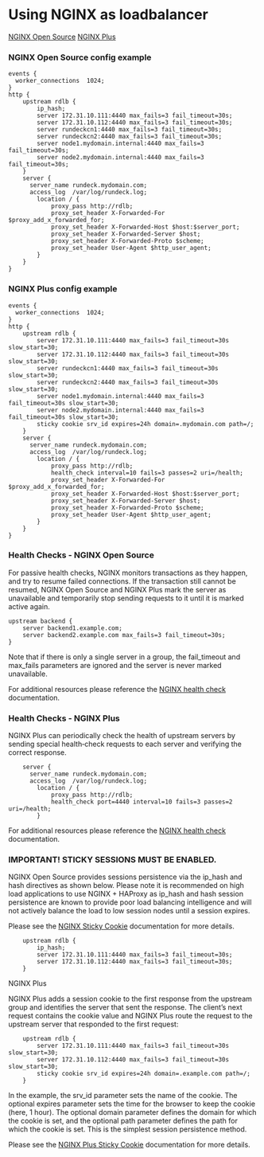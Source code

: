 # Using NGINX as loadbalancer


[NGINX Open Source](https://docs.nginx.com/nginx/admin-guide/installing-nginx/installing-nginx-open-source/)
[NGINX Plus](https://docs.nginx.com/nginx/admin-guide/installing-nginx/installing-nginx-plus/)

### NGINX Open Source config example

```
events {
  worker_connections  1024;
}
http {
    upstream rdlb {
        ip_hash;
        server 172.31.10.111:4440 max_fails=3 fail_timeout=30s;
        server 172.31.10.112:4440 max_fails=3 fail_timeout=30s;
        server rundeckcn1:4440 max_fails=3 fail_timeout=30s;
        server rundeckcn2:4440 max_fails=3 fail_timeout=30s;
        server node1.mydomain.internal:4440 max_fails=3 fail_timeout=30s;
        server node2.mydomain.internal:4440 max_fails=3 fail_timeout=30s;
    }
    server {
      server_name rundeck.mydomain.com;
      access_log  /var/log/rundeck.log;
        location / {
            proxy_pass http://rdlb;
            proxy_set_header X-Forwarded-For $proxy_add_x_forwarded_for;
            proxy_set_header X-Forwarded-Host $host:$server_port;
            proxy_set_header X-Forwarded-Server $host;
            proxy_set_header X-Forwarded-Proto $scheme;
            proxy_set_header User-Agent $http_user_agent;
        }
    }
}
```

### NGINX Plus config example

```
events {
  worker_connections  1024;
}
http {
    upstream rdlb {
        server 172.31.10.111:4440 max_fails=3 fail_timeout=30s slow_start=30;
        server 172.31.10.112:4440 max_fails=3 fail_timeout=30s slow_start=30;
        server rundeckcn1:4440 max_fails=3 fail_timeout=30s slow_start=30;
        server rundeckcn2:4440 max_fails=3 fail_timeout=30s slow_start=30;
        server node1.mydomain.internal:4440 max_fails=3 fail_timeout=30s slow_start=30;
        server node2.mydomain.internal:4440 max_fails=3 fail_timeout=30s slow_start=30;
        sticky cookie srv_id expires=24h domain=.mydomain.com path=/;
    }
    server {
      server_name rundeck.mydomain.com;
      access_log  /var/log/rundeck.log;
        location / {
            proxy_pass http://rdlb;
            health_check interval=10 fails=3 passes=2 uri=/health;
            proxy_set_header X-Forwarded-For $proxy_add_x_forwarded_for;
            proxy_set_header X-Forwarded-Host $host:$server_port;
            proxy_set_header X-Forwarded-Server $host;
            proxy_set_header X-Forwarded-Proto $scheme;
            proxy_set_header User-Agent $http_user_agent;
        }
    }
}
```

### Health Checks - NGINX Open Source
For passive health checks, NGINX monitors transactions as they happen, and try to resume failed connections. If the transaction still cannot be resumed, NGINX Open Source and NGINX Plus mark the server as unavailable and temporarily stop sending requests to it until it is marked active again.

```
upstream backend {
    server backend1.example.com;
    server backend2.example.com max_fails=3 fail_timeout=30s;
}
```

Note that if there is only a single server in a group, the fail_timeout and max_fails parameters are ignored and the server is never marked unavailable.

For additional resources please reference the [NGINX health check](https://docs.nginx.com/nginx/admin-guide/load-balancer/http-health-check/) documentation.

### Health Checks - NGINX Plus

NGINX Plus can periodically check the health of upstream servers by sending special health‑check requests to each server and verifying the correct response.


```
    server {
      server_name rundeck.mydomain.com;
      access_log  /var/log/rundeck.log;
        location / {
            proxy_pass http://rdlb;
            health_check port=4440 interval=10 fails=3 passes=2 uri=/health;
        }
```

For additional resources please reference the [NGINX health check](https://docs.nginx.com/nginx/admin-guide/load-balancer/http-health-check/) documentation.

### IMPORTANT! STICKY SESSIONS MUST BE ENABLED.

NGINX Open Source provides sessions persistence via the ip_hash and hash directives as shown below.  Please note it is recommended on high load applications to use NGINX + HAProxy as ip_hash and hash session persistence are known to provide poor load balancing intelligence and will not actively balance the load to low session nodes until a session expires.


Please see the [NGINX Sticky Cookie](https://nginx.org/en/docs/http/ngx_http_upstream_module.html?&_ga=2.125193738.1644249770.1602702997-1610148742.1602702997#sticky_cookie) documentation for more details.


```
    upstream rdlb {
        ip_hash;
        server 172.31.10.111:4440 max_fails=3 fail_timeout=30s;
        server 172.31.10.112:4440 max_fails=3 fail_timeout=30s;
    }

```


NGINX Plus

NGINX Plus adds a session cookie to the first response from the upstream group and identifies the server that sent the response. The client’s next request contains the cookie value and NGINX Plus route the request to the upstream server that responded to the first request:


```
    upstream rdlb {
        server 172.31.10.111:4440 max_fails=3 fail_timeout=30s slow_start=30;
        server 172.31.10.112:4440 max_fails=3 fail_timeout=30s slow_start=30;
        sticky cookie srv_id expires=24h domain=.example.com path=/;
    }
```

In the example, the srv_id parameter sets the name of the cookie. The optional expires parameter sets the time for the browser to keep the cookie (here, 1 hour). The optional domain parameter defines the domain for which the cookie is set, and the optional path parameter defines the path for which the cookie is set. This is the simplest session persistence method.

Please see the [NGINX Plus Sticky Cookie](https://docs.nginx.com/nginx/admin-guide/load-balancer/http-load-balancer/#sticky) documentation for more details.